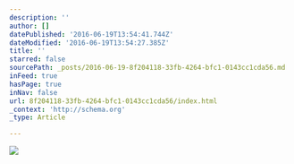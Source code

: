 ```yaml
---
description: ''
author: []
datePublished: '2016-06-19T13:54:41.744Z'
dateModified: '2016-06-19T13:54:27.385Z'
title: ''
starred: false
sourcePath: _posts/2016-06-19-8f204118-33fb-4264-bfc1-0143cc1cda56.md
inFeed: true
hasPage: true
inNav: false
url: 8f204118-33fb-4264-bfc1-0143cc1cda56/index.html
_context: 'http://schema.org'
_type: Article

---
```

![](https://the-grid-user-content.s3-us-west-2.amazonaws.com/cbb73717-074c-4185-9473-5bf678010051.jpg)